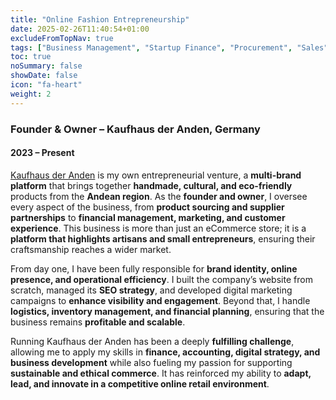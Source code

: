 ```yaml
---
title: "Online Fashion Entrepreneurship"
date: 2025-02-26T11:40:54+01:00
excludeFromTopNav: true
tags: ["Business Management", "Startup Finance", "Procurement", "Sales", "Marketing", "Customer Service"]
toc: true
noSummary: false
showDate: false
icon: "fa-heart"
weight: 2
---
```


### **Founder & Owner – Kaufhaus der Anden, Germany** 
#### 2023 – Present

[Kaufhaus der Anden](https://kaufhaus-der-anden.com) is my own entrepreneurial venture, a **multi-brand platform** that brings together **handmade, cultural, and eco-friendly** products from the **Andean region**. As the **founder and owner**, I oversee every aspect of the business, from **product sourcing and supplier partnerships** to **financial management, marketing, and customer experience**. This business is more than just an eCommerce store; it is a **platform that highlights artisans and small entrepreneurs**, ensuring their craftsmanship reaches a wider market.  

From day one, I have been fully responsible for **brand identity, online presence, and operational efficiency**. I built the company’s website from scratch, managed its **SEO strategy**, and developed digital marketing campaigns to **enhance visibility and engagement**. Beyond that, I handle **logistics, inventory management, and financial planning**, ensuring that the business remains **profitable and scalable**.  

Running Kaufhaus der Anden has been a deeply **fulfilling challenge**, allowing me to apply my skills in **finance, accounting, digital strategy, and business development** while also fueling my passion for supporting **sustainable and ethical commerce**. It has reinforced my ability to **adapt, lead, and innovate in a competitive online retail environment**.

